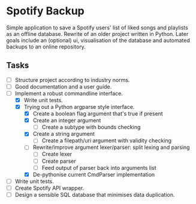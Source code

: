 # Spotify Backup
Simple application to save a Spotify users' list of liked songs and 
playlists as an offline database. Rewrite of an older project written in 
Python. Later goals include an (optional) ui, visualisation of the
database and automated backups to an online repository.

## Tasks
- [ ] Structure project according to industry norms.
- [ ] Good documentation and a user guide.
- [ ] Implement a robust commandline interface.
  - [x] Write unit tests.
  - [x] Trying out a Python argparse style interface.
    - [x] Create a boolean flag argument that's true if present
    - [x] Create an integer argument
      - [ ] Create a subtype with bounds checking
    - [x] Create a string argument
      - [ ] Create a filepath/uri argument with validity checking
    - [ ] Rewrite/improve argument lexer/parser: split lexing and parsing
      - [ ] Create lexer
      - [ ] Create parser
      - [ ] Feed output of parser back into arguments list
    - [x] De-pythonise current CmdParser implementation
- [ ] Write unit tests.
- [ ] Create Spotify API wrapper.
- [ ] Design a sensible SQL database that minimises data duplication.
